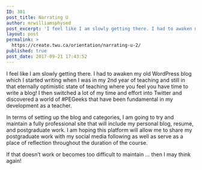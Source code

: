 ```yaml
---
ID: 381
post_title: Narrating U
author: mrwilliamsphysed
post_excerpt: 'I feel like I am slowly getting there. I had to awaken my old WordPress blog which I started writing when I was in my 2nd year of teaching and still in that eternally optimistic state of teaching where you feel you have time to write a blog! I then switched a lot of my &hellip; <a href="https://mrwilliamsphysed.wordpress.com/2017/09/22/narrating-u/">Continue reading <span>Narrating U</span></a><img alt="" border="0" src="https://pixel.wp.com/b.gif?host=mrwilliamsphysed.wordpress.com&amp;blog=67148074&amp;post=422&amp;subd=mrwilliamsphysed&amp;ref=&amp;feed=1" width="1" height="1">'
layout: post
permalink: >
  https://create.twu.ca/orientation/narrating-u-2/
published: true
post_date: 2017-09-21 17:43:52
---
```

<p>I feel like I am slowly getting there. I had to awaken my old WordPress blog which I started writing when I was in my 2nd year of teaching and still in that eternally optimistic state of teaching where you feel you have time to write a blog! I then switched a lot of my time and effort into Twitter and discovered a world of #PEGeeks that have been fundamental in my development as a teacher.</p>
<p>In terms of setting up the blog and categories, I am going to try and maintain a fully professional site that will include my personal blog, resume, and postgraduate work. I am hoping this platform will allow me to share my postgraduate work with my social media following as well as serve as a place of reflection throughout the duration of the course.</p>
<p>If that doesn&#8217;t work or becomes too difficult to maintain &#8230; then I may think again!</p><br />  <a rel="nofollow" href="http://feeds.wordpress.com/1.0/gocomments/mrwilliamsphysed.wordpress.com/422/"><img alt="" border="0" src="http://feeds.wordpress.com/1.0/comments/mrwilliamsphysed.wordpress.com/422/" /></a> <img alt="" border="0" src="https://pixel.wp.com/b.gif?host=mrwilliamsphysed.wordpress.com&#038;blog=67148074&%23038;post=422&%23038;subd=mrwilliamsphysed&%23038;ref=&%23038;feed=1" width="1" height="1" />